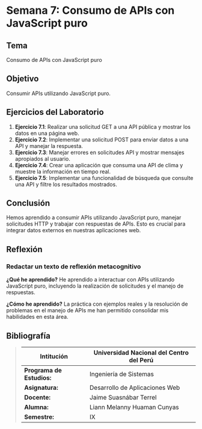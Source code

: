 # Semana 7: Consumo de APIs con JavaScript puro

## Tema
Consumo de APIs con JavaScript puro

## Objetivo
Consumir APIs utilizando JavaScript puro.

## Ejercicios del Laboratorio

1. **Ejercicio 7.1**: Realizar una solicitud GET a una API pública y mostrar los datos en una página web.
2. **Ejercicio 7.2**: Implementar una solicitud POST para enviar datos a una API y manejar la respuesta.
3. **Ejercicio 7.3**: Manejar errores en solicitudes API y mostrar mensajes apropiados al usuario.
4. **Ejercicio 7.4**: Crear una aplicación que consuma una API de clima y muestre la información en tiempo real.
5. **Ejercicio 7.5**: Implementar una funcionalidad de búsqueda que consulte una API y filtre los resultados mostrados.

## Conclusión
Hemos aprendido a consumir APIs utilizando JavaScript puro, manejar solicitudes HTTP y trabajar con respuestas de APIs. Esto es crucial para integrar datos externos en nuestras aplicaciones web.

## Reflexión

### Redactar un texto de reflexión metacognitivo
**¿Qué he aprendido?**
He aprendido a interactuar con APIs utilizando JavaScript puro, incluyendo la realización de solicitudes y el manejo de respuestas.

**¿Cómo he aprendido?**
La práctica con ejemplos reales y la resolución de problemas en el manejo de APIs me han permitido consolidar mis habilidades en esta área.

## Bibliografía
>Intitución                 |Universidad Nacional del Centro del Perú   |
>-------------------------  | ------------------------------            |
>**Programa de Estudios:**  | Ingeniería de Sistemas                    |
>**Asignatura:**            | Desarrollo de Aplicaciones Web            |
>**Docente:**               | Jaime Suasnábar Terrel                    |
>**Alumna:**                | Liann Melanny Huaman Cunyas               |
>**Semestre:**              | IX                                        |
